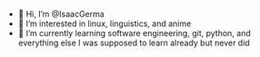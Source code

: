 - 👋 Hi, I’m @IsaacGerma
- 👀 I’m interested in linux, linguistics, and anime
- 🌱 I’m currently learning software engineering, git, python, and everything else I was supposed to learn already but never did
<!---
- 💞️ I’m looking to collaborate on ...
- 📫 How to reach me ...
--->

<!---
IsaacGerma/IsaacGerma is a ✨ special ✨ repository because its `README.md` (this file) appears on your GitHub profile.
You can click the Preview link to take a look at your changes.
--->
